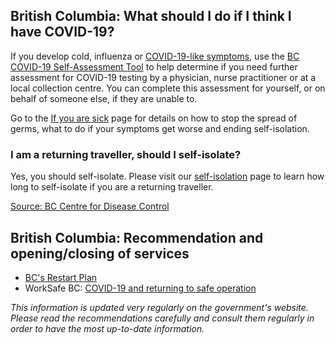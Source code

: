 ## British Columbia: What should I do if I think I have COVID-19?

If you develop cold, influenza or [COVID-19-like symptoms](http://www.bccdc.ca/health-info/diseases-conditions/covid-19/about-covid-19/symptoms), use the [BC COVID-19 Self-Assessment Tool](https://bc.thrive.health/) to help determine if you need further assessment for COVID-19 testing by a physician, nurse practitioner or at a local collection centre. You can complete this assessment for yourself, or on behalf of someone else, if they are unable to.

Go to the [If you are sick](http://www.bccdc.ca/health-info/diseases-conditions/covid-19/about-covid-19/if-you-are-sick) page for details on how to stop the spread of germs, what to do if your symptoms get worse and ending self-isolation.

### I am a returning traveller, should I self-isolate?

Yes, you should self-isolate. Please visit our [self-isolation](http://www.bccdc.ca/health-info/diseases-conditions/covid-19/self-isolation) page to learn how long to self-isolate if you are a returning traveller.

[Source: BC Centre for Disease Control](http://www.bccdc.ca/health-info/diseases-conditions/covid-19/common-questions)

## British Columbia: Recommendation and opening/closing of services

- [BC's Restart Plan](https://www2.gov.bc.ca/gov/content/safety/emergency-preparedness-response-recovery/covid-19-provincial-support/bc-restart-plan)
- WorkSafe BC: [COVID-19 and returning to safe operation](https://www.worksafebc.com/en/about-us/covid-19-updates/covid-19-returning-safe-operation)

_This information is updated very regularly on the government's website. Please read the recommendations carefully and consult them regularly in order to have the most up-to-date information._
